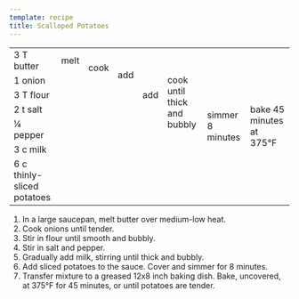 ```yaml
---
template: recipe
title: Scalloped Potatoes
---
```

<table>

  <tr>
    <td>3 T butter</td>
    <td>melt</td>
    <td rowspan="2">cook</td>
    <td rowspan="3">add</td>
    <td rowspan="5">add</td>
    <td rowspan="6">cook until thick and bubbly</td>
    <td rowspan="7">simmer 8 minutes</td>
    <td rowspan="7">bake 45 minutes at 375&deg;F</td>
  </tr>
  <tr>
    <td>1 onion</td>
    <td class="righthide">&nbsp;</td>
  </tr>
  <tr>
    <td>3 T flour</td>
    <td colspan="2" class="righthide">&nbsp;</td>
  </tr>
  <tr>
    <td>2 t salt</td>
    <td rowspan="2" colspan="3" class="righthide">&nbsp;</td>
  </tr>
  <tr>
    <td>&#188; pepper</td>
  </tr>
  <tr>
    <td>3 c milk</td>
    <td rowspan="1" colspan="4" class="righthide">&nbsp;</td>
  </tr>
  <tr>
    <td>6 c thinly-sliced potatoes</td>
    <td rowspan="1" colspan="5" class="righthide">&nbsp;</td>
  </tr>
</table>

<ol>
  <li>In a large saucepan, melt butter over medium-low heat.
  <li>Cook onions until tender.
  <li>Stir in flour until smooth and bubbly.
  <li>Stir in salt and pepper.
  <li>Gradually add milk, stirring until thick and bubbly.
  <li>Add sliced potatoes to the sauce. Cover and simmer for 8 minutes.
  <li>Transfer mixture to a greased 12x8 inch baking dish. Bake,
    uncovered, at 375&deg;F for 45 minutes, or until potatoes are tender.
</ol>